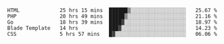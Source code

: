 
<!--START_SECTION:waka-->

```text
HTML             25 hrs 15 mins  ██████▒░░░░░░░░░░░░░░░░░░   25.67 %
PHP              20 hrs 49 mins  █████▒░░░░░░░░░░░░░░░░░░░   21.16 %
Go               18 hrs 39 mins  ████▓░░░░░░░░░░░░░░░░░░░░   18.97 %
Blade Template   14 hrs          ███▓░░░░░░░░░░░░░░░░░░░░░   14.23 %
CSS              5 hrs 57 mins   █▓░░░░░░░░░░░░░░░░░░░░░░░   06.06 %
```

<!--END_SECTION:waka-->
